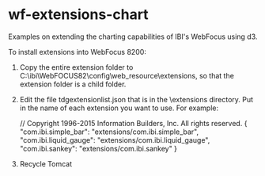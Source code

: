 # wf-extensions-chart
Examples on extending the charting capabilities of IBI's WebFocus using d3.

To install extensions into WebFocus 8200:


  1) Copy the entire extension folder to C:\ibi\WebFOCUS82\config\web_resource\extensions, so that the extension folder is a child folder.
  
  2) Edit the file tdgextensionlist.json that is in the \extensions directory. Put in the name of each extension you want to use. For example: 
  
      // Copyright 1996-2015 Information Builders, Inc. All rights reserved.
    {
    "com.ibi.simple_bar": "extensions/com.ibi.simple_bar",
    "com.ibi.liquid_gauge": "extensions/com.ibi.liquid_gauge",
    "com.ibi.sankey": "extensions/com.ibi.sankey"
    }
    
  3) Recycle Tomcat
